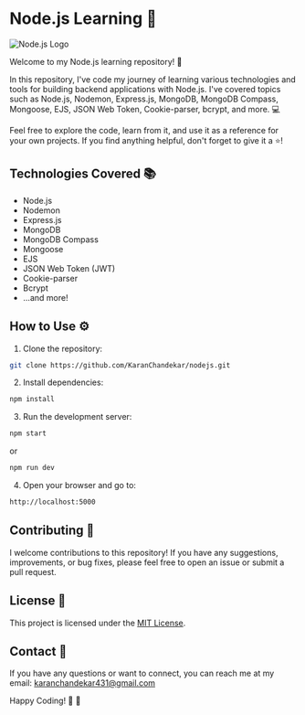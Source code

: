 # Node.js Learning :rocket:

![Node.js Logo](https://www.nodejs.org/static/images/logo-light.svg)

Welcome to my Node.js learning repository! :wave:

In this repository, I've code my journey of learning various technologies and tools for building backend applications with Node.js. I've covered topics such as Node.js, Nodemon, Express.js, MongoDB, MongoDB Compass, Mongoose, EJS, JSON Web Token, Cookie-parser, bcrypt, and more. :computer:

Feel free to explore the code, learn from it, and use it as a reference for your own projects. If you find anything helpful, don't forget to give it a ⭐️!

## Technologies Covered :books:

- Node.js
- Nodemon
- Express.js
- MongoDB
- MongoDB Compass
- Mongoose
- EJS
- JSON Web Token (JWT)
- Cookie-parser
- Bcrypt
- ...and more!

## How to Use :gear:

1. Clone the repository:

```bash
git clone https://github.com/KaranChandekar/nodejs.git
```

2. Install dependencies:

```bash
npm install
```

3. Run the development server:

```bash
npm start
```
or
```bash
npm run dev
```

4. Open your browser and go to:

```bash
http://localhost:5000
```

## Contributing :handshake:

I welcome contributions to this repository! If you have any suggestions, improvements, or bug fixes, please feel free to open an issue or submit a pull request.

## License :scroll:
This project is licensed under the [MIT License](https://chat.openai.com/c/LICENSE).

## Contact :email:
If you have any questions or want to connect, you can reach me at my email: karanchandekar431@gmail.com

Happy Coding! :rocket: :tada:
